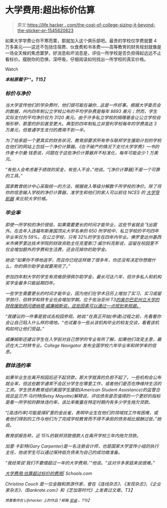 # 大学费用:超出标价估算

> 原文:[https://life hacker . com/the-cost-of-college-sizing-it-beyond-the-sticker-pr-1545620623](https://lifehacker.com/the-cost-of-college-sizing-it-up-beyond-the-sticker-pr-1545620623)

如果大学学费让你不寒而栗，那就加入这个俱乐部吧。最贵的学校仅学费就要 4 万多美元——这还不包括住宿费、伙食费和书本费——高等教育的财务规划就像是一场全天候的焦虑噩梦。好消息和坏消息是，评估一所学校是否负担得起远远不止看标价。摆脱你的恐惧，深呼吸，仔细阅读如何找出一所学校的真实价格。

Watch

***本帖原载于***[](http://www.schools.com/articles/cost-college-sizing-up-beyond-sticker-price.html?WT.qs_osrc=HAC)****。*T15】***

### *标价与净价*

*当大学宣传他们的学杂费时，他们很可能在骗你…这是一件好事。根据大学委员会的数据，州内四年制公立学校公布的平均学杂费是每年 8893 美元；然而，学生实际支付的平均净价仅为 3120 美元。由于许多私立学校的捐赠基金让公立学校自惭形秽，那里的折扣甚至更大。典型的四年制私立非营利学校每年的学费高达 3 万美元，但普通学生支付的费用不到一半。*

*为了给家庭一个更真实的财务状况，教育部要求所有参与联邦学生援助计划的学校在他们的网站上包括一个净价计算器。《在不破产的情况下支付大学学费》一书的作者卡尔曼·钱恩说，问题在于这些净价计算器并不标准化，每年可能会少 1 万美元。*

*“有些人会考虑基于绩效的奖金，有些人不会，”他说。“[净价计算器]不是一个可靠的工具。”*

*国家教育统计中心采取统一的方法，根据收入等级分解数千所学校的净价。除了将你的信息输入学校的净价计算器，准学生和他们的家人可以前往 NCES 的 [大学导航器](http://nces.ed.gov/CollegeNavigator/) 来比较大学价格。*

### *毕业率*

*即使一所学校的净价很低，如果需要更长的时间才能毕业，这些节省就会飞出窗外。在去年入选福布斯美国顶尖大学名单的 650 所学校中，私立学校的平均四年毕业率仅为 59%。在公立学校，只有 32%的学生在四年内毕业。佛罗里达州基西米市佛罗里达技术学院的财政资助主任克里斯汀·威尔科克斯说，逗留在校园里不仅会增加额外的学费和生活费，还会花掉你的助学金。*

*她说:“如果你不停地逃学，而且你已经这样做了很多年，你还没有决定你想做什么，你的佩尔助学金就要用完了。”*

*参加四年制大学的学生有资格获得佩尔助学金，最长可达六年，但许多私人和机构奖学金最多只能延期四年。*

*一些学生需要更长的时间才能毕业，因为他们在学术日历上增加了实习、实习或留学旅行，但转学和转专业也会增加学期。位于佐治亚州 T3[的奥尔巴尼州立大学的财政援助顾问德纳塔·威廉姆斯说，这些因素可以通过一点规划来规避。](http://www.schools.com/online-colleges/georgia)*

*“我建议的一件事是尝试去校园参观。她说:“在真正开始(申请)过程之前，先看看你会让自己陷入什么样的境地。“也试着与一些从该机构毕业的校友交谈，看看该机构如何让他们受益。”*

*威廉姆斯还建议学生在入学前对自己想学的专业有所了解，如果他们改变主意，最迟在大二时转专业。College Navigator 发布全国学校六年毕业率和转学率的信息。*

### *群体违约率*

*如果毕业生在离开校园后还不起贷款，那大学就真的负担不起了。一些机构会公布就业率，但这些数字通常不会区分学生在哪里工作，或者他们是否在挣维持生活的工资。学生债务教育组织美国学生援助(American Student Assistance)的监管合规总监贝齐·马约特(Betsy Mayotte)解释说，评估债务是否值得的一个更好的指标是看一所学校的群体违约率，该比率衡量在特定时期内有多少学生拖欠贷款。*

*“[高违约率]可能是煤矿里的金丝雀，表明毕业生在他们的领域找工作有困难，或者他们得到的工作与他们为了完成学校教育而不得不承担的债务相比报酬过低，”她说。*

*教育部报告称，近 15%的联邦贷款借款人在离开学校三年内拖欠贷款。*

*加里·卡彭特(Gary Carpenter)是一名注册会计师，也是国家大学宣传小组的执行主任，他说学生可以通过保持低负债来为自己的成功做准备。*

*“我经常说‘我们不要借超过一年的大学费用，’”他说。“这对许多家庭来说很难。”*

*[大学费用:估算超过标价的费用](http://www.schools.com/articles/cost-college-sizing-up-beyond-sticker-price.html?WT.qs_osrc=HAC)| Schools.com*

*Christina Couch 是一位金融和旅游作家，曾在《连线杂志》、《发现杂志》、《企业家杂志》、《Bankrate.com》和《芝加哥时代》上发表过文章。T3】*

*<small>*想看看你在 Lifehacker 上的作品？邮箱*</small> [<small>*安迪*</small>](mailto:andy@lifehacker.com) <small>*。*T15】</small>*
